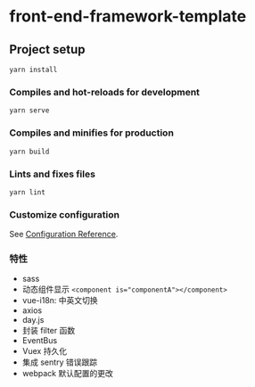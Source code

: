 # front-end-framework-template

## Project setup
```
yarn install
```

### Compiles and hot-reloads for development
```
yarn serve
```

### Compiles and minifies for production
```
yarn build
```

### Lints and fixes files
```
yarn lint
```

### Customize configuration
See [Configuration Reference](https://cli.vuejs.org/config/).

### 特性
* sass
* 动态组件显示 `<component is="componentA"></component>`
* vue-i18n: 中英文切换
* axios
* day.js
* 封装 filter 函数
* EventBus
* Vuex 持久化
* 集成 sentry 错误跟踪
* webpack 默认配置的更改